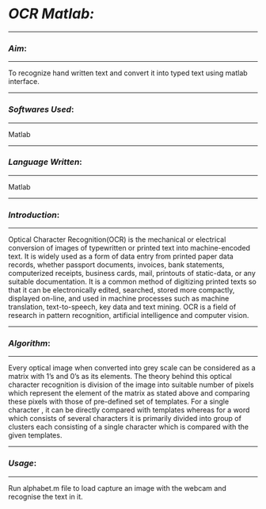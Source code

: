 # ***OCR Matlab:***

----------
### *Aim*:

----------


To recognize hand written text and convert it into typed text using matlab interface.

-------------
### *Softwares Used*:

-------------
Matlab


-------------
### *Language Written*:

-------------
Matlab


-------------
### *Introduction*:

-------------
Optical Character Recognition(OCR) is the mechanical  or electrical conversion of images of typewritten or printed text into machine-encoded text. It is widely used as a form of data entry from printed paper data records, whether passport documents, invoices, bank statements, computerized receipts, business cards, mail, printouts of static-data, or any suitable documentation. It is a common method of digitizing printed texts so that it can be electronically edited, searched, stored more compactly, displayed on-line, and used in machine processes such as machine translation, text-to-speech, key data and text mining. OCR is a field of research in pattern recognition, artificial intelligence and computer vision.



-------------
### *Algorithm*:

-------------
Every optical image when converted into grey scale can be considered as a matrix with 1’s and 0’s as its elements. The theory behind this optical character recognition is division of the image into suitable number of pixels which represent the element of the matrix as stated above and comparing these pixels with those of pre-defined set of templates. For a single character , it  can be directly compared with templates  whereas for a word which consists of several characters it is primarily divided into  group of clusters each consisting of a single character which is compared with the given templates.


-------------
### *Usage*:

-------------
Run alphabet.m file to load capture an image with the webcam and recognise the text in it.



